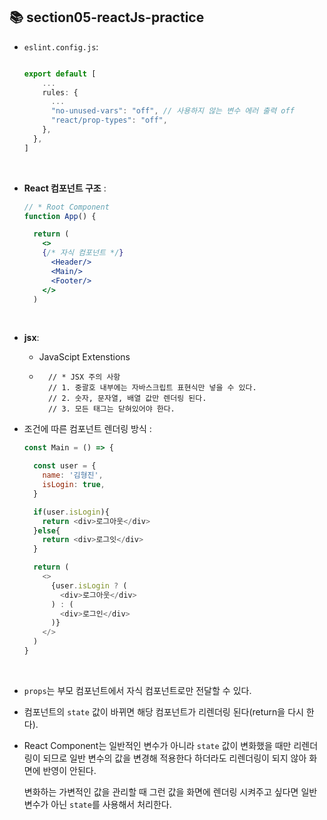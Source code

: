 ## 📚 section05-reactJs-practice

- `eslint.config.js`: 
    ```js
    
    export default [
        ...
        rules: {
          ...
          "no-unused-vars": "off", // 사용하지 않는 변수 에러 출력 off
          "react/prop-types": "off",
        },
      },
    ]
    ```

<br>

- **React 컴포넌트 구조** : 
  ```jsx
  // * Root Component
  function App() {  

    return (
      <>
      {/* 자식 컴포넌트 */}
        <Header/>      
        <Main/>
        <Footer/>            
      </>
    )
  ```

<br>

- **jsx**: 
  - JavaScipt Extenstions

  - ```
      // * JSX 주의 사항
      // 1. 중괄호 내부에는 자바스크립트 표현식만 넣을 수 있다.
      // 2. 숫자, 문자열, 배열 값만 렌더링 된다.
      // 3. 모든 태그는 닫혀있어야 한다.
    ```



- 조건에 따른 컴포넌트 렌더링 방식 :

  ```js
  const Main = () => {

    const user = {
      name: '김형진',
      isLogin: true,
    }

    if(user.isLogin){
      return <div>로그아웃</div>
    }else{    
      return <div>로그잇</div>
    }

    return (
      <>
        {user.isLogin ? (
          <div>로그아웃</div>
        ) : (
          <div>로그인</div>
        )}
      </>
    )
  }  
  ```

<br>

- `props`는 부모 컴포넌트에서 자식 컴포넌트로만 전달할 수 있다.


- 컴포넌트의 `state` 값이 바뀌면 해당 컴포넌트가 리렌더링 된다(return을 다시 한다).
- React Component는 일반적인 변수가 아니라 `state` 값이 변화했을 때만 리렌더링이 되므로 
  일반 변수의 값을 변경해 적용한다 하더라도 리렌더링이 되지 않아 화면에 반영이 안된다.

  변화하는 가변적인 값을 관리할 때 그런 값을 화면에 렌더링 시켜주고 싶다면
  일반 변수가 아닌 `state`를 사용해서 처리한다.